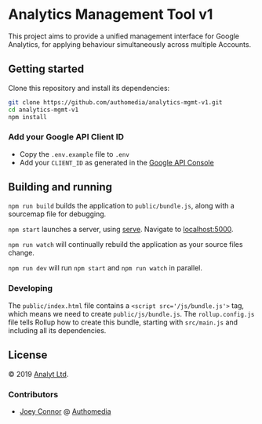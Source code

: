 # Analytics Management Tool v1

This project aims to provide a unified management interface for Google Analytics, for applying behaviour simultaneously across multiple Accounts.

## Getting started

Clone this repository and install its dependencies:

```bash
git clone https://github.com/authomedia/analytics-mgmt-v1.git
cd analytics-mgmt-v1
npm install
```

### Add your Google API Client ID

* Copy the `.env.example` file to `.env`
* Add your `CLIENT_ID` as generated in the [Google API Console](https://console.developers.google.com/flows/enableapi?apiid=analytics&credential=client_key)

## Building and running

`npm run build` builds the application to `public/bundle.js`, along with a sourcemap file for debugging.

`npm start` launches a server, using [serve](https://github.com/zeit/serve). Navigate to [localhost:5000](http://localhost:5000).

`npm run watch` will continually rebuild the application as your source files change.

`npm run dev` will run `npm start` and `npm run watch` in parallel.

### Developing

The `public/index.html` file contains a `<script src='/js/bundle.js'>` tag, which means we need to create `public/js/bundle.js`. The `rollup.config.js` file tells Rollup how to create this bundle, starting with `src/main.js` and including all its dependencies.

## License

&copy; 2019 [Analyt Ltd](https://analyt.co.uk/).


### Contributors

* [Joey Connor](https://github.com/wildtangent) @ [Authomedia](https://github.com/authomedia)

